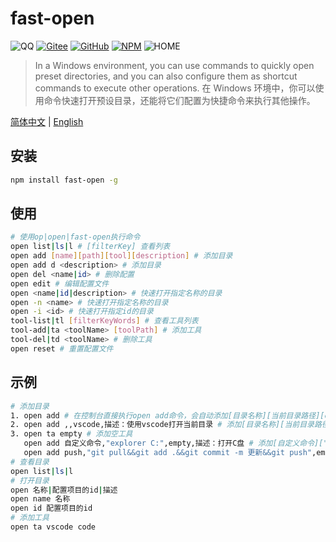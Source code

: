 
 # fast-open
 ![QQ](https://img.shields.io/badge/QQ-306863030-green.svg) [![Gitee](https://img.shields.io/badge/Gitee-roman_123-blue.svg)](https://gitee.com/roman_123/fast-open) [![GitHub](https://img.shields.io/badge/GitHub-roman_123-blue.svg)](https://github.com/qq306863030/fast-open) [![NPM](https://img.shields.io/badge/NPM-roman_123-blue.svg)](https://www.npmjs.com/package/fast-open) ![HOME](https://img.shields.io/badge/HOME-fast_open-blue)

> In a Windows environment, you can use commands to quickly open preset directories, and you can also configure them as shortcut commands to execute other operations.
> 在 Windows 环境中，你可以使用命令快速打开预设目录，还能将它们配置为快捷命令来执行其他操作。

[简体中文](https://github.com/qq306863030/fast-open/blob/master/readme.md) | [English](https://github.com/qq306863030/fast-open/blob/master/readme.en.md)

## 安装
```bash
npm install fast-open -g 
```

## 使用
```bash
# 使用op|open|fast-open执行命令
open list|ls|l # [filterKey] 查看列表
open add [name][path][tool][description] # 添加目录
open add d <description> # 添加目录
open del <name|id> # 删除配置
open edit # 编辑配置文件
open <name|id|description> # 快速打开指定名称的目录
open -n <name> # 快速打开指定名称的目录
open -i <id> # 快速打开指定id的目录
tool-list|tl [filterKeyWords] # 查看工具列表
tool-add|ta <toolName> [toolPath] # 添加工具
tool-del|td <toolName> # 删除工具
open reset # 重置配置文件
```

## 示例
```bash
# 添加目录
1. open add # 在控制台直接执行open add命令，会自动添加[目录名称][当前目录路径][explorer][""]在配置文件中
2. open add ,,vscode,描述：使用vscode打开当前目录 # 添加[目录名称][当前目录路径][vscode][描述：使用vscode打开当前目录]在配置文件中，使用vscode打开当前目录的配置
3. open ta empty # 添加空工具
   open add 自定义命令,"explorer C:",empty,描述：打开C盘 # 添加[自定义命令]["explorer C:"][empty][描述：打开C盘]在配置文件中，打开C盘的配置
   open add push,"git pull&&git add .&&git commit -m 更新&&git push",empty,gitpush # 控制台输入open push即可提交代码
# 查看目录
open list|ls|l
# 打开目录
open 名称|配置项目的id|描述
open name 名称
open id 配置项目的id
# 添加工具
open ta vscode code
```